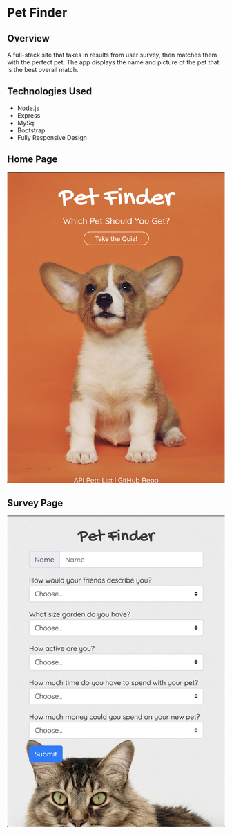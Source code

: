 # Pet Finder

## Overview
A full-stack site that takes in results from user survey, then matches them with the perfect pet. The app displays the name and picture of the pet that is the best overall match.

## Technologies Used
* Node.js
* Express
* MySql
* Bootstrap
* Fully Responsive Design

## Home Page
![Image of Home Page](app/public/assets/img/homePage.png)

## Survey Page
![Image of Survey Page](app/public/assets/img/survey.png)

